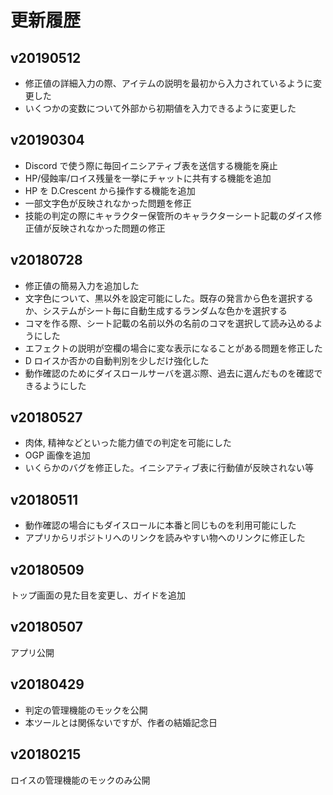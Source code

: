 # 更新履歴

## v20190512

- 修正値の詳細入力の際、アイテムの説明を最初から入力されているように変更した
- いくつかの変数について外部から初期値を入力できるように変更した

## v20190304

- Discord で使う際に毎回イニシアティブ表を送信する機能を廃止
- HP/侵蝕率/ロイス残量を一挙にチャットに共有する機能を追加
- HP を D.Crescent から操作する機能を追加
- 一部文字色が反映されなかった問題を修正
- 技能の判定の際にキャラクター保管所のキャラクターシート記載のダイス修正値が反映されなかった問題の修正

## v20180728

- 修正値の簡易入力を追加した
- 文字色について、黒以外を設定可能にした。既存の発言から色を選択するか、システムがシート毎に自動生成するランダムな色かを選択する
- コマを作る際、シート記載の名前以外の名前のコマを選択して読み込めるようにした
- エフェクトの説明が空欄の場合に変な表示になることがある問題を修正した
- D ロイスか否かの自動判別を少しだけ強化した
- 動作確認のためにダイスロールサーバを選ぶ際、過去に選んだものを確認できるようにした

## v20180527

- 肉体, 精神などといった能力値での判定を可能にした
- OGP 画像を追加
- いくらかのバグを修正した。イニシアティブ表に行動値が反映されない等

## v20180511

- 動作確認の場合にもダイスロールに本番と同じものを利用可能にした
- アプリからリポジトリへのリンクを読みやすい物へのリンクに修正した

## v20180509

トップ画面の見た目を変更し、ガイドを追加

## v20180507

アプリ公開

## v20180429

- 判定の管理機能のモックを公開
- 本ツールとは関係ないですが、作者の結婚記念日

## v20180215

ロイスの管理機能のモックのみ公開
